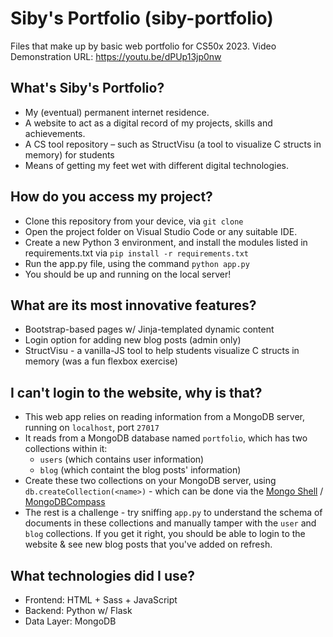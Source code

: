 # Siby's Portfolio (siby-portfolio)
Files that make up by basic web portfolio for CS50x 2023.
Video Demonstration URL: https://youtu.be/dPUp13jp0nw

## What's Siby's Portfolio?
- My (eventual) permanent internet residence.
- A website to act as a digital record of my projects, skills and achievements.
- A CS tool repository – such as StructVisu (a tool to visualize C structs in memory) for students
- Means of getting my feet wet with different digital technologies.

## How do you access my project?
- Clone this repository from your device, via `git clone`
- Open the project folder on Visual Studio Code or any suitable IDE.
- Create a new Python 3 environment, and install the modules listed in requirements.txt via `pip install -r requirements.txt`
- Run the app.py file, using the command `python app.py`
- You should be up and running on the local server!

## What are its most innovative features?
- Bootstrap-based pages w/ Jinja-templated dynamic content
- Login option for adding new blog posts (admin only)
- StructVisu - a vanilla-JS tool to help students visualize C structs in memory (was a fun flexbox exercise)
   
## I can't login to the website, why is that?
- This web app relies on reading information from a MongoDB server, running on `localhost`, port `27017`
- It reads from a MongoDB database named `portfolio`, which has two collections within it:
  - `users` (which contains user information)
  - `blog` (which containt the blog posts' information)
- Create these two collections on your MongoDB server, using `db.createCollection(<name>)` - which can be done via the [Mongo Shell](https://www.mongodb.com/docs/mongodb-shell/) / [MongoDBCompass](https://www.mongodb.com/products/tools/compass)
- The rest is a challenge - try sniffing `app.py` to understand the schema of documents in these collections and manually tamper with the `user` and `blog` collections. If you get it right, you should be able to login to the website & see new blog posts that you've added on refresh.

## What technologies did I use?
- Frontend: HTML + Sass + JavaScript
- Backend: Python w/ Flask
- Data Layer: MongoDB
